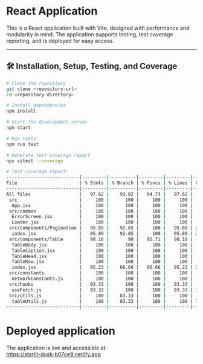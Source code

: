 # React Application

This is a React application built with Vite, designed with performance and modularity in mind. The application supports testing, test coverage reporting, and is deployed for easy access.

---

## 🛠 Installation, Setup, Testing, and Coverage

```bash
# Clone the repository
git clone <repository-url>
cd <repository-directory>

# Install dependencies
npm install

# Start the development server
npm start

# Run tests
npm run test

# Generate test coverage report
npx vitest --coverage

# Test coverage report:
---------------------------|---------|----------|---------|---------|-------------------
File                       | % Stmts | % Branch | % Funcs | % Lines | Uncovered Line #s
---------------------------|---------|----------|---------|---------|-------------------
All files                  |   97.62 |    93.02 |   94.73 |   97.62 | 
 src                       |     100 |      100 |     100 |     100 | 
  App.jsx                  |     100 |      100 |     100 |     100 | 
 src/common                |     100 |      100 |     100 |     100 | 
  ErrorScreen.jsx          |     100 |      100 |     100 |     100 | 
  Loader.jsx               |     100 |      100 |     100 |     100 | 
 src/components/Pagination |   95.89 |    92.85 |     100 |   95.89 | 28-30
  index.jsx                |   95.89 |    92.85 |     100 |   95.89 | 28-30
 src/components/Table      |   98.16 |       90 |   85.71 |   98.16 | 
  TableBody.jsx            |     100 |      100 |     100 |     100 | 
  TableCaption.jsx         |     100 |      100 |     100 |     100 | 
  TableHead.jsx            |     100 |      100 |     100 |     100 | 
  TableRow.jsx             |     100 |      100 |     100 |     100 | 
  index.jsx                |   95.23 |    66.66 |   66.66 |   95.23 | 35-36
 src/constants             |     100 |      100 |     100 |     100 | 
  networkConstants.js      |     100 |      100 |     100 |     100 | 
 src/hooks                 |   93.33 |      100 |     100 |   93.33 | 
  useFetch.js              |   93.33 |      100 |     100 |   93.33 | 15-16
 src/utils.js              |     100 |    83.33 |     100 |     100 | 
  tableUtils.js            |     100 |    83.33 |     100 |     100 | 7
---------------------------|---------|----------|---------|---------|-------------------
```
# Deployed application
The application is live and accessible at:  
https://starlit-dusk-b07ce9.netlify.app
